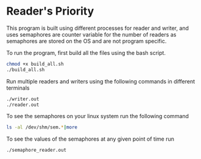 # Reader's Priority

This program is built using different processes for reader and writer, and uses semaphores are counter variable for the number of readers as semaphores are stored on the OS and are not program specific. 

To run the program, first build all the files using the bash script.

```sh
chmod +x build_all.sh
./build_all.sh
```

Run multiple readers and writers using the following commands in different terminals
```sh
./writer.out
./reader.out
```

To see the semaphores on your linux system run the following command

```sh
ls -al /dev/shm/sem.*|more
```

To see the values of the semaphores at any given point of time run 

```sh
./semaphore_reader.out
```